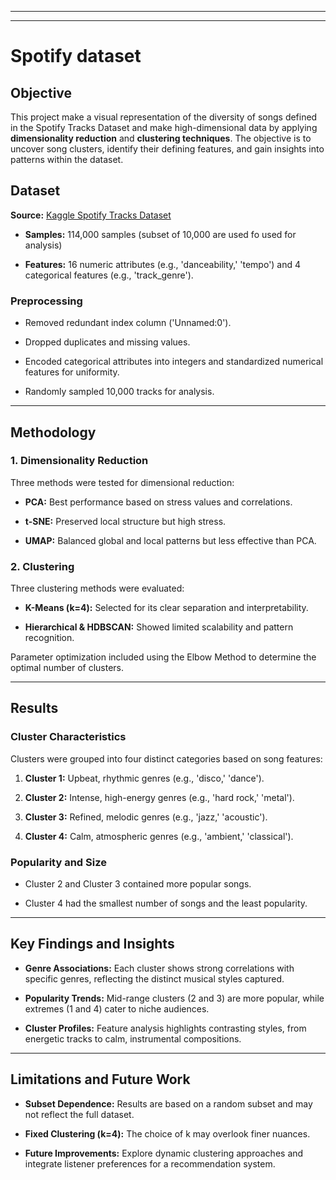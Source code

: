 ------------------------------------------------------------------------

------------------------------------------------------------------------

# Spotify dataset

## Objective

This project make a visual representation of the diversity of songs defined in the Spotify Tracks Dataset and make high-dimensional data by applying **dimensionality reduction** and **clustering techniques**. The objective is to uncover song clusters, identify their defining features, and gain insights into patterns within the dataset.

## Dataset

**Source:** [Kaggle Spotify Tracks Dataset](https://www.kaggle.com)

-   **Samples:** 114,000 samples (subset of 10,000 are used fo used for analysis)

-   **Features:** 16 numeric attributes (e.g., 'danceability,' 'tempo') and 4 categorical features (e.g., 'track_genre').

### Preprocessing

-   Removed redundant index column ('Unnamed:0\').

-   Dropped duplicates and missing values.

-   Encoded categorical attributes into integers and standardized numerical features for uniformity.

-   Randomly sampled 10,000 tracks for analysis.

------------------------------------------------------------------------

## Methodology

### 1. **Dimensionality Reduction**

Three methods were tested for dimensional reduction:

-   **PCA:** Best performance based on stress values and correlations.

-   **t-SNE:** Preserved local structure but high stress.

-   **UMAP:** Balanced global and local patterns but less effective than PCA.

### 2. **Clustering**

Three clustering methods were evaluated:

-   **K-Means (k=4):** Selected for its clear separation and interpretability.

-   **Hierarchical & HDBSCAN:** Showed limited scalability and pattern recognition.

Parameter optimization included using the Elbow Method to determine the optimal number of clusters.

------------------------------------------------------------------------

## Results

### Cluster Characteristics

Clusters were grouped into four distinct categories based on song features:

1.  **Cluster 1:** Upbeat, rhythmic genres (e.g., 'disco,' 'dance').

2.  **Cluster 2:** Intense, high-energy genres (e.g., 'hard rock,' 'metal').

3.  **Cluster 3:** Refined, melodic genres (e.g., 'jazz,' 'acoustic').

4.  **Cluster 4:** Calm, atmospheric genres (e.g., 'ambient,' 'classical').

### Popularity and Size

-   Cluster 2 and Cluster 3 contained more popular songs.

-   Cluster 4 had the smallest number of songs and the least popularity.

------------------------------------------------------------------------

## Key Findings and Insights

-   **Genre Associations:** Each cluster shows strong correlations with specific genres, reflecting the distinct musical styles captured.

-   **Popularity Trends:** Mid-range clusters (2 and 3) are more popular, while extremes (1 and 4) cater to niche audiences.

-   **Cluster Profiles:** Feature analysis highlights contrasting styles, from energetic tracks to calm, instrumental compositions.

------------------------------------------------------------------------

## Limitations and Future Work

-   **Subset Dependence:** Results are based on a random subset and may not reflect the full dataset.

-   **Fixed Clustering (k=4):** The choice of k may overlook finer nuances.

-   **Future Improvements:** Explore dynamic clustering approaches and integrate listener preferences for a recommendation system.
